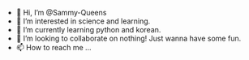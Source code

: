 - 👋 Hi, I’m @Sammy-Queens
- 👀 I’m interested in science and learning.
- 🌱 I’m currently learning python and korean.
- 💞️ I’m looking to collaborate on nothing! Just wanna have some fun.
- 📫 How to reach me ...

<!---
Sammy-Queens/Sammy-Queens is a ✨ special ✨ repository because its `README.md` (this file) appears on your GitHub profile.
You can click the Preview link to take a look at your changes.
--->
